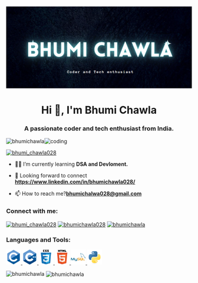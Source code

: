 ![logo](https://github.com/BhumiChawla/BhumiChawla/blob/main/github%20banner2.png)

<h1 align="center">Hi 👋, I'm Bhumi Chawla</h1>
<h3 align="center">A passionate coder and tech enthusiast from India.</h3>
<img align="right" alt="coding" width="400" src="https://user-images.githubusercontent.com/55389276/140866485-8fb1c876-9a8f-4d6a-98dc-08c4981eaf70.gif">



<p align="left"> <img src="https://komarev.com/ghpvc/?username=bhumichawla&label=Profile%20views&color=0e75b6&style=flat" alt="bhumichawla" /> </p>

<p align="left"> <a href="https://twitter.com/bhumi_chawla028" target="blank"><img src="https://img.shields.io/twitter/follow/bhumi_chawla028?logo=twitter&style=for-the-badge" alt="bhumi_chawla028" /></a> </p>

- 👨‍💻 I’m currently learning **DSA and Devloment.**

- 🤝 Looking forward to connect **https://www.linkedin.com/in/bhumichawla028/**

- 📫 How to reach me?**bhumichalwa028@gmail.com**

<h3 align="left">Connect with me:</h3>
<p align="left">
<a href="https://twitter.com/bhumi_chawla028" target="blank"><img align="center" src="https://raw.githubusercontent.com/rahuldkjain/github-profile-readme-generator/master/src/images/icons/Social/twitter.svg" alt="bhumi_chawla028" height="30" width="40" /></a>
<a href="https://linkedin.com/in/bhumichawla028" target="blank"><img align="center" src="https://raw.githubusercontent.com/rahuldkjain/github-profile-readme-generator/master/src/images/icons/Social/linked-in-alt.svg" alt="bhumichawla028" height="30" width="40" /></a>
<a href="https://www.leetcode.com/bhumichawla" target="blank"><img align="center" src="https://raw.githubusercontent.com/rahuldkjain/github-profile-readme-generator/master/src/images/icons/Social/leet-code.svg" alt="bhumichawla" height="30" width="40" /></a>
</p>

<h3 align="left">Languages and Tools:</h3>
<p align="left"> <a href="https://www.cprogramming.com/" target="_blank" rel="noreferrer"> <img src="https://raw.githubusercontent.com/devicons/devicon/master/icons/c/c-original.svg" alt="c" width="40" height="40"/> </a> <a href="https://www.w3schools.com/cpp/" target="_blank" rel="noreferrer"> <img src="https://raw.githubusercontent.com/devicons/devicon/master/icons/cplusplus/cplusplus-original.svg" alt="cplusplus" width="40" height="40"/> </a> <a href="https://www.w3schools.com/css/" target="_blank" rel="noreferrer"> <img src="https://raw.githubusercontent.com/devicons/devicon/master/icons/css3/css3-original-wordmark.svg" alt="css3" width="40" height="40"/> </a> <a href="https://www.w3.org/html/" target="_blank" rel="noreferrer"> <img src="https://raw.githubusercontent.com/devicons/devicon/master/icons/html5/html5-original-wordmark.svg" alt="html5" width="40" height="40"/> </a> <a href="https://www.mysql.com/" target="_blank" rel="noreferrer"> <img src="https://raw.githubusercontent.com/devicons/devicon/master/icons/mysql/mysql-original-wordmark.svg" alt="mysql" width="40" height="40"/> </a> <a href="https://www.python.org" target="_blank" rel="noreferrer"> <img src="https://raw.githubusercontent.com/devicons/devicon/master/icons/python/python-original.svg" alt="python" width="40" height="40"/> </a> </p>

<p><img align="left" src="https://github-readme-stats.vercel.app/api/top-langs?username=bhumichawla&show_icons=true&locale=en&layout=compact" alt="bhumichawla" /></p>

<p>&nbsp;<img align="center" src="https://github-readme-stats.vercel.app/api?username=bhumichawla&show_icons=true&locale=en" alt="bhumichawla" /></p>

